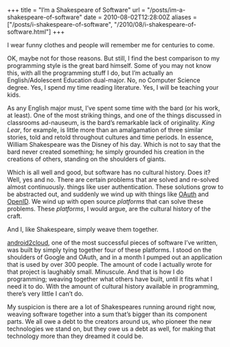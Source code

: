 +++
title = "I’m a Shakespeare of Software"
url = "/posts/im-a-shakespeare-of-software"
date = 2010-08-02T12:28:00Z
aliases = ["/posts/i-shakespeare-of-software", "/2010/08/i-shakespeare-of-software.html"]
+++

I wear funny clothes and people will remember me for centuries to come.

OK, maybe not for those reasons. But still, I find the best comparison to my programming style is the great bard himself. Some of you may not know this, with all the programming stuff I do, but I’m actually an English/Adolescent Education dual-major. No, no Computer Science degree. Yes, I spend my time reading literature. Yes, I will be teaching your kids.

As any English major must, I’ve spent some time with the bard (or his work, at least). One of the most striking things, and one of the things discussed in classrooms ad-nauseum, is the bard’s remarkable lack of originality. _King Lear_, for example, is little more than an amalgamation of three similar stories, told and retold throughout cultures and time periods. In essence, William Shakespeare was the Disney of his day. Which is not to say that the bard never created something; he simply grounded his creation in the creations of others, standing on the shoulders of giants.

Which is all well and good, but software has no cultural history. Does it? Well, yes and no. There are certain problems that are solved and re-solved almost continuously. things like user authentication. These solutions grow to be abstracted out, and suddenly we wind up with things like [OAuth](http://oauth.net/) and [OpenID](http://openid.org/). We wind up with open source _platforms_ that can solve these problems. These _platforms_, I would argue, are the cultural history of the craft.

And I, like Shakespeare, simply weave them together.

[android2cloud](http://code.google.com/p/android2cloud), one of the most successful pieces of software I’ve written, was built by simply tying together four of these platforms. I stood on the shoulders of Google and OAuth, and in a month I pumped out an application that is used by over 300 people. The amount of code I actually wrote for that project is laughably small. Minuscule. And that is how I do programming; weaving together what others have built, until it fits what I need it to do. With the amount of cultural history available in programming, there’s very little I can’t do.

My suspicion is there are a lot of Shakespeares running around right now, weaving software together into a sum that’s bigger than its component parts. We all owe a debt to the creators around us, who pioneer the new technologies we stand on, but they owe us a debt as well, for making that technology more than they dreamed it could be.
